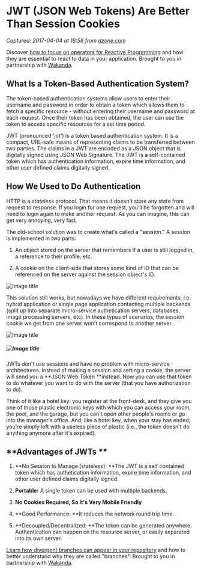 # JWT (JSON Web Tokens) Are Better Than Session Cookies

_Captured: 2017-04-04 at 16:58 from [dzone.com](https://dzone.com/articles/jwtjson-web-tokens-are-better-than-session-cookies?oid=twitter&utm_content=buffer055e0&utm_medium=social&utm_source=twitter.com&utm_campaign=buffer)_

Discover [how to focus on operators for Reactive Programming](https://dzone.com/go?i=190137&u=https%3A%2F%2Fblog.wakanda.io%2Freactive-programming-operators%2F%3Futm_source%3Ddzone%26utm_campaign%3Dblog-article%26utm_medium%3Dreferral) and how they are essential to react to data in your application. Brought to you in partnership with [Wakanda](https://dzone.com/go?i=190137&u=https%3A%2F%2Fwww.wakanda.io%2F).

## What Is a Token-Based Authentication System?

The token-based authentication systems allow users to enter their username and password in order to obtain a token which allows them to fetch a specific resource - without entering their username and password at each request. Once their token has been obtained, the user can use the token to access specific resources for a set time period.

JWT (pronounced 'jot') is a token based authentication system. It is a compact, URL-safe means of representing claims to be transferred between two parties. The claims in a JWT are encoded as a JSON object that is digitally signed using JSON Web Signature. The JWT is a self-contained token which has authentication information, expire time information, and other user defined claims digitally signed.

## How We Used to Do Authentication

HTTP is a _stateless_ protocol. That means it doesn't store any state from request to response. If you login for one request, you'll be forgotten and will need to login again to make another request. As you can imagine, this can get very annoying, very fast.

The old-school solution was to create what's called a "session." A session is implemented in two parts:

  1. An object stored on the server that remembers if a user is still logged in, a reference to their profile, etc.

  2. A cookie on the client-side that stores some kind of ID that can be referenced on the server against the session object's ID.

![Image title](https://dzone.com/storage/temp/4804843-flow-cookie-session-large.jpg)

This solution still works, but nowadays we have different requirements, i.e. hybrid application or single page application contacting multiple backends (split up into separate micro-service authetication servers, databases, image processing servers, etc). In these types of scenarios, the session cookie we get from one server won't correspond to another server.

![Image title](https://dzone.com/storage/temp/4804973-flow-jwt-large.jpg)

##### ![Image title](https://dzone.com/storage/temp/4805005-multiserver-jwt-large.jpg)

JWTs don't use sessions and have no problem with micro-service architectures. Instead of making a session and setting a cookie, the server will send you a **JSON Web Token **instead. Now you can use that token to do whatever you want to do with the server (that you have authorization to do).

Think of it like a hotel key: you register at the front-desk, and they give you one of those plastic electronic keys with which you can access your room, the pool, and the garage, but you can't open other people's rooms or go into the manager's office. And, like a hotel key, when your stay has ended, you're simply left with a useless piece of plastic (i.e., the token doesn't do anything anymore after it's expired).

## **Advantages of JWTs **

  1. **No Session to Manage (stateless): **The JWT is a self contained token which has authetication information, expire time information, and other user defined claims digitally signed.

  2. **Portable:** A single token can be used with multiple backends.

  3. **No Cookies Required, So It's Very Mobile Friendly**

  4. **Good Performance: **It reduces the network round trip time.

  5. **Decoupled/Decentralized: **The token can be generated anywhere. Authentication can happen on the resource server, or easily separated into its own server.

[Learn how divergent branches can appear in your repository](https://dzone.com/go?i=190138&u=https%3A%2F%2Fblog.wakanda.io%2Fanimated-git-4-understand-divergent-branches-appear-fetching-remote-repository%2F%3Futm_source%3Ddzone%26utm_campaign%3Dblog-article%26utm_medium%3Dreferral) and how to better understand why they are called "branches". Brought to you in partnership with [Wakanda](https://dzone.com/go?i=190138&u=https%3A%2F%2Fwww.wakanda.io%2F).
